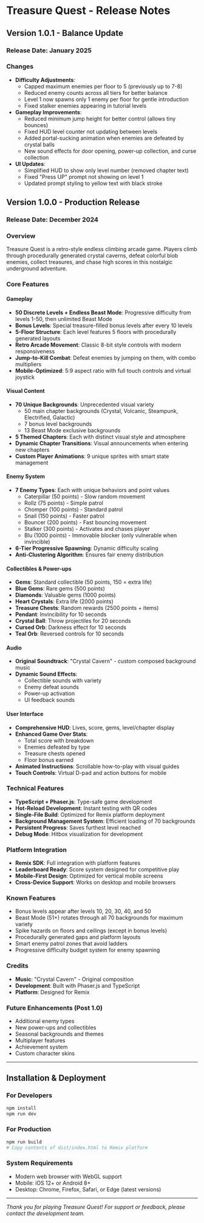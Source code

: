 # Treasure Quest - Release Notes

## Version 1.0.1 - Balance Update

### Release Date: January 2025

### Changes
- **Difficulty Adjustments**:
  - Capped maximum enemies per floor to 5 (previously up to 7-8)
  - Reduced enemy counts across all tiers for better balance
  - Level 1 now spawns only 1 enemy per floor for gentle introduction
  - Fixed stalker enemies appearing in tutorial levels
- **Gameplay Improvements**:
  - Reduced minimum jump height for better control (allows tiny bounces)
  - Fixed HUD level counter not updating between levels
  - Added portal-sucking animation when enemies are defeated by crystal balls
  - New sound effects for door opening, power-up collection, and curse collection
- **UI Updates**:
  - Simplified HUD to show only level number (removed chapter text)
  - Fixed "Press UP" prompt not showing on level 1
  - Updated prompt styling to yellow text with black stroke

## Version 1.0.0 - Production Release

### Release Date: December 2024

### Overview
Treasure Quest is a retro-style endless climbing arcade game. Players climb through procedurally generated crystal caverns, defeat colorful blob enemies, collect treasures, and chase high scores in this nostalgic underground adventure.

### Core Features

#### Gameplay
- **50 Discrete Levels + Endless Beast Mode**: Progressive difficulty from levels 1-50, then unlimited Beast Mode
- **Bonus Levels**: Special treasure-filled bonus levels after every 10 levels
- **5-Floor Structure**: Each level features 5 floors with procedurally generated layouts
- **Retro Arcade Movement**: Classic 8-bit style controls with modern responsiveness
- **Jump-to-Kill Combat**: Defeat enemies by jumping on them, with combo multipliers
- **Mobile-Optimized**: 5:9 aspect ratio with full touch controls and virtual joystick

#### Visual Content
- **70 Unique Backgrounds**: Unprecedented visual variety
  - 50 main chapter backgrounds (Crystal, Volcanic, Steampunk, Electrified, Galactic)
  - 7 bonus level backgrounds
  - 13 Beast Mode exclusive backgrounds
- **5 Themed Chapters**: Each with distinct visual style and atmosphere
- **Dynamic Chapter Transitions**: Visual announcements when entering new chapters
- **Custom Player Animations**: 9 unique sprites with smart state management

#### Enemy System
- **7 Enemy Types**: Each with unique behaviors and point values
  - Caterpillar (50 points) - Slow random movement
  - Rollz (75 points) - Simple patrol
  - Chomper (100 points) - Standard patrol
  - Snail (150 points) - Faster patrol
  - Bouncer (200 points) - Fast bouncing movement
  - Stalker (300 points) - Activates and chases player
  - Blu (1000 points) - Immovable blocker (only vulnerable when invincible)
- **6-Tier Progressive Spawning**: Dynamic difficulty scaling
- **Anti-Clustering Algorithm**: Ensures fair enemy distribution

#### Collectibles & Power-ups
- **Gems**: Standard collectible (50 points, 150 = extra life)
- **Blue Gems**: Rare gems (500 points)
- **Diamonds**: Valuable gems (1000 points)
- **Heart Crystals**: Extra life (2000 points)
- **Treasure Chests**: Random rewards (2500 points + items)
- **Pendant**: Invincibility for 10 seconds
- **Crystal Ball**: Throw projectiles for 20 seconds
- **Cursed Orb**: Darkness effect for 10 seconds
- **Teal Orb**: Reversed controls for 10 seconds

#### Audio
- **Original Soundtrack**: "Crystal Cavern" - custom composed background music
- **Dynamic Sound Effects**: 
  - Collectible sounds with variety
  - Enemy defeat sounds
  - Power-up activation
  - UI feedback sounds

#### User Interface
- **Comprehensive HUD**: Lives, score, gems, level/chapter display
- **Enhanced Game Over Stats**: 
  - Total score with breakdown
  - Enemies defeated by type
  - Treasure chests opened
  - Floor bonus earned
- **Animated Instructions**: Scrollable how-to-play with visual guides
- **Touch Controls**: Virtual D-pad and action buttons for mobile

### Technical Features
- **TypeScript + Phaser.js**: Type-safe game development
- **Hot-Reload Development**: Instant testing with QR codes
- **Single-File Build**: Optimized for Remix platform deployment
- **Background Management System**: Efficient loading of 70 backgrounds
- **Persistent Progress**: Saves furthest level reached
- **Debug Mode**: Hitbox visualization for development

### Platform Integration
- **Remix SDK**: Full integration with platform features
- **Leaderboard Ready**: Score system designed for competitive play
- **Mobile-First Design**: Optimized for vertical mobile screens
- **Cross-Device Support**: Works on desktop and mobile browsers

### Known Features
- Bonus levels appear after levels 10, 20, 30, 40, and 50
- Beast Mode (51+) rotates through all 70 backgrounds for maximum variety
- Spike hazards on floors and ceilings (except in bonus levels)
- Procedurally generated gaps and platform layouts
- Smart enemy patrol zones that avoid ladders
- Progressive difficulty budget system for enemy spawning

### Credits
- **Music**: "Crystal Cavern" - Original composition
- **Development**: Built with Phaser.js and TypeScript
- **Platform**: Designed for Remix

### Future Enhancements (Post 1.0)
- Additional enemy types
- New power-ups and collectibles
- Seasonal backgrounds and themes
- Multiplayer features
- Achievement system
- Custom character skins

---

## Installation & Deployment

### For Developers
```bash
npm install
npm run dev
```

### For Production
```bash
npm run build
# Copy contents of dist/index.html to Remix platform
```

### System Requirements
- Modern web browser with WebGL support
- Mobile: iOS 12+ or Android 8+
- Desktop: Chrome, Firefox, Safari, or Edge (latest versions)

---

*Thank you for playing Treasure Quest! For support or feedback, please contact the development team.*